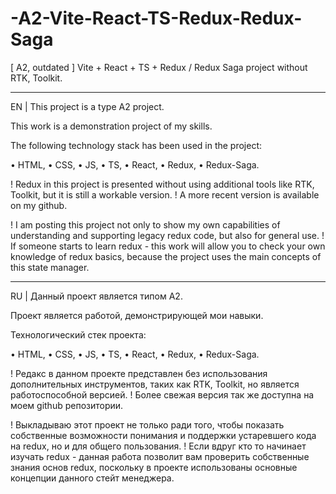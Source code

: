 # -A2-Vite-React-TS-Redux-Redux-Saga
[ A2, outdated ] Vite + React + TS + Redux / Redux Saga project without RTK, Toolkit.

_______________________________________________________________

EN | This project is a type A2 project.

This work is a demonstration project of my skills.

The following technology stack has been used in the project: 

• HTML,
• CSS,
• JS,
• TS,
• React,
• Redux,
• Redux-Saga.

! Redux in this project is presented without using additional tools like RTK, Toolkit, but it is still a workable version.
! A more recent version is available on my github.

! I am posting this project not only to show my own capabilities of understanding and supporting legacy redux code, but also for general use.
! If someone starts to learn redux - this work will allow you to check your own knowledge of redux basics, because the project uses the main concepts of this state manager.
_______________________________________________________________

RU | Данный проект является типом А2.

Проект является работой, демонстрирующей мои навыки.

Технологический стек проекта:

• HTML,
• CSS,
• JS,
• TS,
• React,
• Redux,
• Redux-Saga.

! Редакс в данном проекте представлен без использования дополнительных инструментов, таких как RTK, Toolkit, но является работоспособной версией.
! Более свежая версия так же доступна на моем github репозитории.

! Выкладываю этот проект не только ради того, чтобы показать собственные возможности понимания и поддержки устаревшего кода на redux, но и для общего пользования.
! Если вдруг кто то начинает изучать redux - данная работа позволит вам проверить собственные знания основ redux, поскольку в проекте использованы основные концепции данного стейт менеджера.
